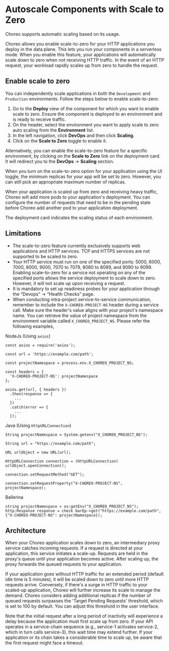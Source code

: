 # Autoscale Components with Scale to Zero
	
Choreo supports automatic scaling based on its usage. 

Choreo allows you enable scale-to-zero for your HTTP applications you deploy in the data plane. This lets you run your components in a serverless mode. When you enable this feature, your applications will automatically scale down to zero when not receiving HTTP traffic. In the event of an HTTP request, your workload rapidly scales up from zero to handle the request.

## Enable scale to zero

You can independently scale applications in both the `Development` and `Production` environments. Follow the steps below to enable scale-to-zero:

1. Go to the **Deploy** view of the component for which you want to enable scale to zero. Ensure the component is deployed to an environment and is ready to receive traffic. 
2. On the header, select the environment you want to apply scale to zero auto scaling from the **Environment** list.
2. In the left navigation, click **DevOps** and then click **Scaling**.
3. Click on the **Scale to Zero** toggle to enable it. 

Alternatively, you can enable the scale-to-zero feature for a specific environment, by clicking on the **Scale to Zero** link on the deployment card. It will redirect you to the **DevOps** -> **Scaling** section.

When you turn on the scale-to-zero option for your application using the UI toggle, the minimum replicas for your app will be set to zero. However, you can still pick an appropriate maximum number of replicas. 

When your application is scaled up from zero and receiving heavy traffic, Choreo will add more pods to your application's deployment. You can configure the number of requests that need to be in the pending state before Choreo add another pod to your application deployment.

The deployment card indicates the scaling status of each environment. 

## Limitations

- The scale-to-zero feature currently exclusively supports web applications and HTTP services. TCP and HTTPS services are not supported to be scaled to zero.
- Your HTTP service must run on one of the specified ports: 5000, 6000, 7000, 8000, 9000, 7070 to 7079, 8080 to 8089, and 9090 to 9099. Enabling scale-to-zero for a service not operating on any of the specified ports allows the service deployment to scale down to zero. However, it will not scale up upon receiving a request.
- It is mandatory to set up readiness probes for your application through the “Devops” -> “Health Checks” page.
- When conducting intra-project service-to-service communication, remember to include the `X-CHOREO-PROJECT-NS` header during a service call. Make sure the header's value aligns with your project's namespace name. You can retrieve the value of project namespace from the environment variable called `X_CHOREO_PROJECT_NS`. Please refer the following examples,

NodeJs (Using `axios`)
```
const axios = require('axios');

const url = 'https://example.com/path';

const projectNamespace = process.env.X_CHOREO_PROJECT_NS;

const headers = {
  'X-CHOREO-PROJECT-NS': projectNamespace
};

axios.get(url, { headers })
  .then(response => {
    ...
  })
  .catch(error => {
    ...
  });
```

Java (Using `HttpURLConnection`)
```
String projectNamespace = System.getenv("X_CHOREO_PROJECT_NS");

String url = "https://example.com/path";

URL urlObject = new URL(url);

HttpURLConnection connection = (HttpURLConnection) urlObject.openConnection();

connection.setRequestMethod("GET");

connection.setRequestProperty("X-CHOREO-PROJECT-NS", projectNamespace);
```
  
Ballerina
```
string projectNamespace = os:getEnv("X_CHOREO_PROJECT_NS");
http:Response response = check barEp->get("https://example.com/path", {"X-CHOREO-PROJECT-NS": projectNamespace});
```



## Architecture 

When your Choreo application scales down to zero, an intermediary proxy service catches incoming requests. If a request is directed at your application, this service initiates a scale-up. Requests are held in the proxy's queue until your application becomes active. After scaling up, the proxy forwards the queued requests to your application. 

If your application goes without HTTP traffic for an extended period (default idle time is 5 minutes), it will be scaled down to zero until more HTTP requests arrive. Conversely, if there's a surge in HTTP traffic to your scaled-up application, Choreo will further increase its scale to manage the demand. Choreo considers adding additional replicas if the number of queued requests surpasses the 'Target Pending Requests' threshold, which is set to 100 by default. You can adjust this threshold in the user interface. 

Note that the initial request after a long period of inactivity will experience a delay because the application must first scale up from zero. If your API operates in a service-chain sequence (e.g., service-1 activates service-2, which in turn calls service-3), this wait time may extend further. If your application or its chain takes a considerable time to scale up, be aware that the first request might face a timeout.







